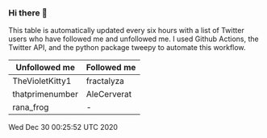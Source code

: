### Hi there 👋

This table is automatically updated every six hours with a list of Twitter users who have followed me and unfollowed me. I used Github Actions, the Twitter API, and the python package tweepy to automate this workflow.

| Unfollowed me |  Followed me |
| --- | --- |
|TheVioletKitty1|fractalyza|
|thatprimenumber|AleCerverat|
|rana_frog|-|
Wed Dec 30 00:25:52 UTC 2020
